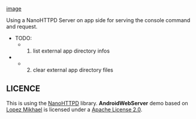  
 
 
 [image](https://coding.net/u/suntabu/p/AndroidConsoleServer/git/blob/master/help.png)
 
 Using a NanoHTTPD Server on app side for serving the console command and request.
 
 - TODO:
 	- 1. list external app directory infos
 -	- 2. clear external app directory files

LICENCE
-----
This is using the [NanoHTTPD](https://github.com/NanoHttpd/nanohttpd) library.
**AndroidWebServer** demo based on [Lopez Mikhael](http://mikhaellopez.com/) is licensed under a [Apache License 2.0](http://www.apache.org/licenses/LICENSE-2.0).
